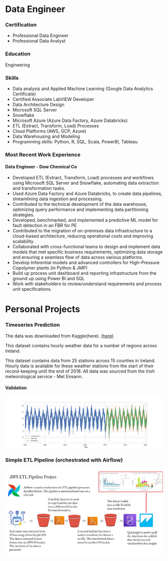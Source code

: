 # Data Engineer

### Certification
- Professional Data Engineer 
- Professional Data Analyst

### Education
Engineering

### Skills
- Data analysis and Applied Machine Learning (Google Data Analytics Certificate)
- Certified Associate LabVIEW Developer
- Data Architecture Design
- Microsoft SQL Server
- Snowflake
- Microsoft Azure (Azure Data Factory, Azure Databricks)
- ETL (Extract, Transform, Load) Processes
- Cloud Platforms (AWS, GCP, Azure)
- Data Warehousing and Modeling
- Programming skills: Python, R, SQL, Scala, PowerBI, Tableau



### Most Recent Work Experience
#### Data Engineer - Dow Chemical Co
- Developed ETL (Extract, Transform, Load) processes and workflows using Microsoft SQL Server and Snowflake,
automating data extraction and transformation tasks.
- Used Azure Data Factory and Azure Databricks, to create data pipelines, streamlining data ingestion and
processing.
- Contributed to the technical development of the data warehouse, optimizing query performance and
implementing data partitioning strategies.
- Developed, benchmarked, and implemented a predictive ML model for fault detection in an FBR for PE
- Contributed to the migration of on-premises data infrastructure to a cloud-based architecture, reducing
operational costs and improving scalability.
- Collaborated with cross-functional teams to design and implement data models that met specific business
requirements, optimizing data storage and ensuring a seamless flow of data across various platforms.
- Develop Inferential models and advanced controllers for High-Pressure Copolymer plants (in Python & JMP)
- Build up process unit dashboard and reporting infrastructure from the ground up using Power BI and SQL
- Work with stakeholders to review/understand requirements and process unit specifications.

# Personal Projects
### Timeseries Prediction 
The data was downloaded from Kaggle(here). [(here)](https://www.kaggle.com/datasets/conorrot/irish-weather-hourly-data)

This dataset contains hourly weather data for a number of regions across Ireland.

This dataset contains data from 25 stations across 15 counties in Ireland. Hourly data is available for these weather stations from the start of their record-keeping until the end of 2018. All data was sourced from the Irish meteorological service - Met Eireann.
#### Validation

![](https://github.com/Inxilco/portfolio/blob/main/Assest/SARIMAX.png)

### Simple ETL Pipeline (orchestrated with Airflow)

![](https://github.com/Inxilco/portfolio/blob/main/Assest/awsetl.jpg)
